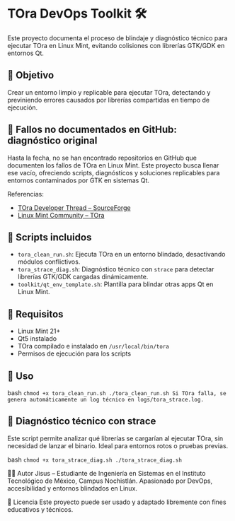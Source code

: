 # TOra DevOps Toolkit 🛠️

Este proyecto documenta el proceso de blindaje y diagnóstico técnico para ejecutar TOra en Linux Mint, evitando colisiones con librerías GTK/GDK en entornos Qt.

## 🎯 Objetivo

Crear un entorno limpio y replicable para ejecutar TOra, detectando y previniendo errores causados por librerías compartidas en tiempo de ejecución.

## 🧠 Fallos no documentados en GitHub: diagnóstico original

Hasta la fecha, no se han encontrado repositorios en GitHub que documenten los fallos de TOra en Linux Mint. Este proyecto busca llenar ese vacío, ofreciendo scripts, diagnósticos y soluciones replicables para entornos contaminados por GTK en sistemas Qt.

Referencias:
- [TOra Developer Thread – SourceForge](https://sourceforge.net/p/tora/mailman/tora-develop/thread/9eb44e5c50dcd7f5ca3c9d2bb4e06699%40office.scribus.info/)
- [Linux Mint Community – TOra](https://community.linuxmint.com/software/view/tora)


## 📁 Scripts incluidos

- `tora_clean_run.sh`: Ejecuta TOra en un entorno blindado, desactivando módulos conflictivos.
- `tora_strace_diag.sh`: Diagnóstico técnico con `strace` para detectar librerías GTK/GDK cargadas dinámicamente.
- `toolkit/qt_env_template.sh`: Plantilla para blindar otras apps Qt en Linux Mint.

## 🧪 Requisitos

- Linux Mint 21+
- Qt5 instalado
- TOra compilado e instalado en `/usr/local/bin/tora`
- Permisos de ejecución para los scripts

## 🚀 Uso

bash
``chmod +x tora_clean_run.sh
./tora_clean_run.sh
Si TOra falla, se genera automáticamente un log técnico en logs/tora_strace.log.``

## 🧪 Diagnóstico técnico con strace

Este script permite analizar qué librerías se cargarían al ejecutar TOra, sin necesidad de lanzar el binario. Ideal para entornos rotos o pruebas previas.

bash
``chmod +x tora_strace_diag.sh
./tora_strace_diag.sh``


👨‍💻 Autor
Jisus – Estudiante de Ingeniería en Sistemas en el Instituto Tecnológico de México, Campus Nochistlán. Apasionado por DevOps, accesibilidad y entornos blindados en Linux.

📌 Licencia
Este proyecto puede ser usado y adaptado libremente con fines educativos y técnicos.
